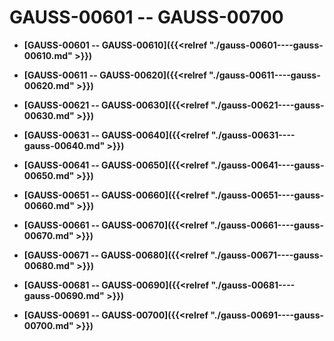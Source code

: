 # GAUSS-00601 -- GAUSS-00700

-   **[GAUSS-00601 -- GAUSS-00610]({{<relref "./gauss-00601----gauss-00610.md" >}})**  

-   **[GAUSS-00611 -- GAUSS-00620]({{<relref "./gauss-00611----gauss-00620.md" >}})**  

-   **[GAUSS-00621 -- GAUSS-00630]({{<relref "./gauss-00621----gauss-00630.md" >}})**  

-   **[GAUSS-00631 -- GAUSS-00640]({{<relref "./gauss-00631----gauss-00640.md" >}})**  

-   **[GAUSS-00641 -- GAUSS-00650]({{<relref "./gauss-00641----gauss-00650.md" >}})**  

-   **[GAUSS-00651 -- GAUSS-00660]({{<relref "./gauss-00651----gauss-00660.md" >}})**  

-   **[GAUSS-00661 -- GAUSS-00670]({{<relref "./gauss-00661----gauss-00670.md" >}})**  

-   **[GAUSS-00671 -- GAUSS-00680]({{<relref "./gauss-00671----gauss-00680.md" >}})**  

-   **[GAUSS-00681 -- GAUSS-00690]({{<relref "./gauss-00681----gauss-00690.md" >}})**  

-   **[GAUSS-00691 -- GAUSS-00700]({{<relref "./gauss-00691----gauss-00700.md" >}})**  


